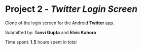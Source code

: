 # Project 2 - *Twitter Login Screen*

Clone of the login screen for the Android **Twitter** app.

Submitted by: **Tanvi Gupta** and **Elvis Kahoro**

Time spent: **1.5** hours spent in total
